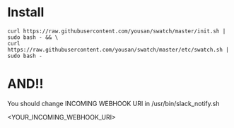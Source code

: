 # Install
```shellscript
curl https://raw.githubusercontent.com/yousan/swatch/master/init.sh | sudo bash - && \
curl https://raw.githubusercontent.com/yousan/swatch/master/etc/swatch.sh | sudo bash -
```

# AND!! 
You should change INCOMING WEBHOOK URI in /usr/bin/slack_notify.sh

<YOUR_INCOMING_WEBHOOK_URI>
